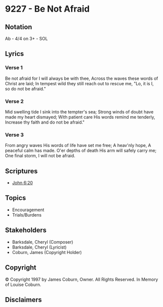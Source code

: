 # 9227 - Be Not Afraid

## Notation

Ab - 4/4 on 3+ - SOL

## Lyrics

### Verse 1

Be not afraid for I will always be with thee, Across the waves these words of Christ are laid; In tempest wild they still reach out to rescue me, "Lo, it is I, so do not be afraid."

### Verse 2

Mid swelling tide I sink into the tempter's sea; Strong winds of doubt have made my heart dismayed; With patient care His words remind me tenderly, Increase thy faith and do not be afraid."

### Verse 3

From angry waves His words of life have set me free; A heav'nly hope, A peaceful calm has made. O'er depths of death His arm will safely carry me; One final storm, I will not be afraid.


## Scriptures

- [John 6:20](https://www.biblegateway.com/passage/?search=John%206%3A20)

## Topics

- Encouragement
- Trials/Burdens

## Stakeholders

- Barksdale, Cheryl (Composer)
- Barksdale, Cheryl (Lyricist)
- Coburn, James (Copyright Holder)

## Copyright

© Copyright 1997 by James Coburn, Owner. All Rights Reserved. In Memory of Louise Coburn.


## Disclaimers


